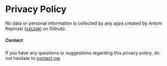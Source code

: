 # Privacy Policy

No data or personal information is collected by any apps created by Antoni Kepinski ([xxczaki](https://github.com/xxczaki) on Github).

##### Contact

If you have any questions or suggestions regarding this privacy policy, do not hesitate to [contact me](mailto:antoni@kepinski.ch?Subject=Privacy).

